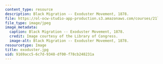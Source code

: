 ```yaml
---
content_type: resource
description: Black Migration -- Exoduster Movement, 1878.
file: https://ol-ocw-studio-app-production.s3.amazonaws.com/courses/21l-705-major-authors-melville-and-morrison-fall-2003/9169acc56c7d9348df00f78cb248231a_exoduster.jpg
file_type: image/jpeg
image_metadata:
  caption: Black Migration -- Exoduster Movement, 1878.
  credit: Image courtesy of the Library of Congress.
  image-alt: Black Migration -- Exoduster Movement, 1878.
resourcetype: Image
title: exoduster.jpg
uid: 9169acc5-6c7d-9348-df00-f78cb248231a
---
```

